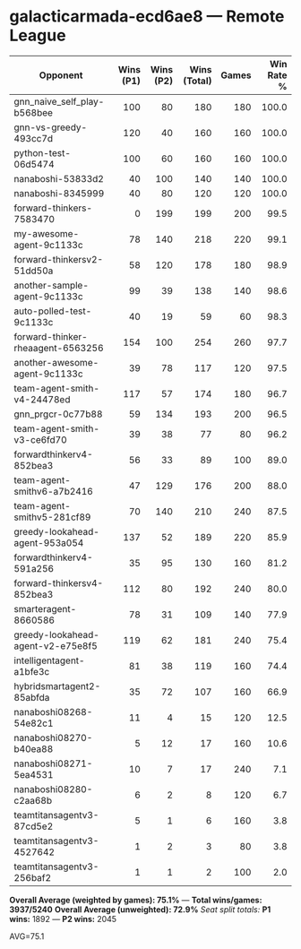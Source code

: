 # galacticarmada-ecd6ae8 — Remote League

| Opponent | Wins (P1) | Wins (P2) | Wins (Total) | Games | Win Rate % |
|---|---:|---:|---:|---:|---:|
| gnn_naive_self_play-b568bee | 100 | 80 | 180 | 180 | 100.0 |
| gnn-vs-greedy-493cc7d | 120 | 40 | 160 | 160 | 100.0 |
| python-test-06d5474 | 100 | 60 | 160 | 160 | 100.0 |
| nanaboshi-53833d2 | 40 | 100 | 140 | 140 | 100.0 |
| nanaboshi-8345999 | 40 | 80 | 120 | 120 | 100.0 |
| forward-thinkers-7583470 | 0 | 199 | 199 | 200 | 99.5 |
| my-awesome-agent-9c1133c | 78 | 140 | 218 | 220 | 99.1 |
| forward-thinkersv2-51dd50a | 58 | 120 | 178 | 180 | 98.9 |
| another-sample-agent-9c1133c | 99 | 39 | 138 | 140 | 98.6 |
| auto-polled-test-9c1133c | 40 | 19 | 59 | 60 | 98.3 |
| forward-thinker-rheaagent-6563256 | 154 | 100 | 254 | 260 | 97.7 |
| another-awesome-agent-9c1133c | 39 | 78 | 117 | 120 | 97.5 |
| team-agent-smith-v4-24478ed | 117 | 57 | 174 | 180 | 96.7 |
| gnn_prgcr-0c77b88 | 59 | 134 | 193 | 200 | 96.5 |
| team-agent-smith-v3-ce6fd70 | 39 | 38 | 77 | 80 | 96.2 |
| forwardthinkerv4-852bea3 | 56 | 33 | 89 | 100 | 89.0 |
| team-agent-smithv6-a7b2416 | 47 | 129 | 176 | 200 | 88.0 |
| team-agent-smithv5-281cf89 | 70 | 140 | 210 | 240 | 87.5 |
| greedy-lookahead-agent-953a054 | 137 | 52 | 189 | 220 | 85.9 |
| forwardthinkerv4-591a256 | 35 | 95 | 130 | 160 | 81.2 |
| forward-thinkersv4-852bea3 | 112 | 80 | 192 | 240 | 80.0 |
| smarteragent-8660586 | 78 | 31 | 109 | 140 | 77.9 |
| greedy-lookahead-agent-v2-e75e8f5 | 119 | 62 | 181 | 240 | 75.4 |
| intelligentagent-a1bfe3c | 81 | 38 | 119 | 160 | 74.4 |
| hybridsmartagent2-85abfda | 35 | 72 | 107 | 160 | 66.9 |
| nanaboshi08268-54e82c1 | 11 | 4 | 15 | 120 | 12.5 |
| nanaboshi08270-b40ea88 | 5 | 12 | 17 | 160 | 10.6 |
| nanaboshi08271-5ea4531 | 10 | 7 | 17 | 240 | 7.1 |
| nanaboshi08280-c2aa68b | 6 | 2 | 8 | 120 | 6.7 |
| teamtitansagentv3-87cd5e2 | 5 | 1 | 6 | 160 | 3.8 |
| teamtitansagentv3-4527642 | 1 | 2 | 3 | 80 | 3.8 |
| teamtitansagentv3-256baf2 | 1 | 1 | 2 | 100 | 2.0 |

**Overall Average (weighted by games): 75.1%**  —  **Total wins/games: 3937/5240**
**Overall Average (unweighted): 72.9%**
_Seat split totals:_ **P1 wins:** 1892 — **P2 wins:** 2045

AVG=75.1
